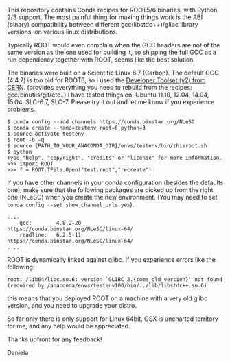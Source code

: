 This repository contains Conda recipes for ROOT5/6 binaries, with Python 2/3 support. The most painful thing for making things work is the ABI (binary) compatibility between different gcc(libstdc++)/glibc library versions, on various linux distributions.

Typically ROOT would even complain when the GCC headers are not of the same version as the one used for building it, so shipping the full GCC as a run dependency together with ROOT, seems like the best solution.

The binaries were built on a Scientific Linux 6.7 (Carbon). The default GCC (4.4.7) is too old for ROOT6, so I used the [Developer Toolset (v2) from CERN](http://linux.web.cern.ch/linux/devtoolset).
(provides everything you need to rebuild from the recipes: gcc/binutils/git/etc..)
I have tested things on: Ubuntu 11.10, 12.04, 14.04, 15.04, SLC-6.7, SLC-7. Please try it out and let me know if you experience problems. 
```
$ conda config --add channels https://conda.binstar.org/NLeSC
$ conda create --name=testenv root=6 python=3
$ source activate testenv
$ root -b -q
$ source {PATH_TO_YOUR_ANACONDA_DIR}/envs/testenv/bin/thisroot.sh
$ python
Type "help", "copyright", "credits" or "license" for more information.
>>> import ROOT
>>> f = ROOT.TFile.Open("test.root","recreate")
```

If you have other channels in your conda configuration (besides the defaults one), make sure that the following packages are picked up from the right one (NLeSC) when you create the new environment.
(You may need to set ``` conda config --set show_channel_urls yes ```).
```
....
    gcc:        4.8.2-20               https://conda.binstar.org/NLeSC/linux-64/
    readline:   6.2.5-11               https://conda.binstar.org/NLeSC/linux-64/
....
```
ROOT is dynamically linked against glibc. If you experience errors like the following:

``` root: /lib64/libc.so.6: version `GLIBC_2.{some_old_version}' not found 
(required by /anaconda/envs/testenv100/bin/../lib/libstdc++.so.6) ```

this means that you deployed ROOT on a machine with a very old glibc version, and you need to upgrade your distro. 

So far only there is only support for Linux 64bit. OSX is uncharted territory for me, and any help would be appreciated.

Thanks upfront for any feedback!

Daniela
